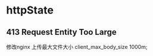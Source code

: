 # httpState
413 Request Entity Too Large
-------------------------------------
修改nginx 上传最大文件大小  client_max_body_size    1000m;  
